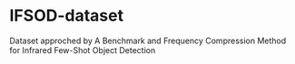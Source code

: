 # IFSOD-dataset
Dataset approched by A Benchmark and Frequency Compression Method for Infrared Few-Shot Object Detection
